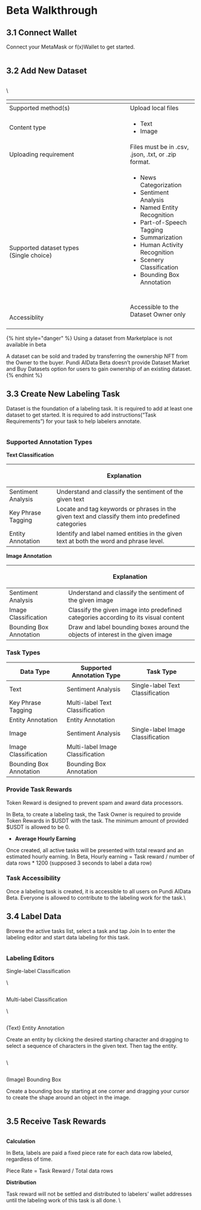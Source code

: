 # Beta Walkthrough

## 3.1 Connect Wallet

Connect your MetaMask or f(x)Wallet to get started.

<figure><img src="https://lh7-rt.googleusercontent.com/docsz/AD_4nXfx9R9Myo5LBqTnfA-YT9-F4dkDEqdV44MJoAHAZh_2pKcjHe3jqu5NgVRnuVSaEkBRw_nWHJReTcTVB0afFf1eooe2RAhKNDKivXZ4tJPk0RJySouh3RFOnTLunWeGAG-uPqPWeIVUKjPeoBmPVJTnL5U?key=GY4Km3NohmikbGyIxPcjWQ" alt=""><figcaption></figcaption></figure>

## 3.2 Add New Dataset

<figure><img src="https://lh7-rt.googleusercontent.com/docsz/AD_4nXdrtOyaRT38W5J8I3VNRKhmtWQbek9ZXFb8TedlPLhCEC7JfYXral08C91vEh5eqs95BqXqGmJIVoNNNsxSGescqu6MLaYHM0aldPIUW4PrJjAedINa27Sf23gVHDcg96nb_zLfyQVVstZtrNt7RbkmSkU?key=GY4Km3NohmikbGyIxPcjWQ" alt=""><figcaption></figcaption></figure>

\\

<table data-header-hidden><thead><tr><th width="307"></th><th></th></tr></thead><tbody><tr><td>Supported method(s)</td><td>Upload local files</td></tr><tr><td>Content type</td><td><ul><li>Text</li><li>Image</li></ul></td></tr><tr><td>Uploading requirement</td><td>Files must be in .csv, .json, .txt, or .zip format.</td></tr><tr><td><p><br><br><br><br><br></p><p>Supported dataset types<br>(Single choice)</p></td><td><ul><li>News Categorization</li><li>Sentiment Analysis</li><li>Named Entity Recognition</li><li>Part-of-Speech Tagging</li><li>Summarization</li><li>Human Activity Recognition</li><li>Scenery Classification</li><li>Bounding Box Annotation</li></ul></td></tr><tr><td><p><br></p><p>Accessiblity</p></td><td>Accessible to the Dataset Owner only</td></tr></tbody></table>

{% hint style="danger" %}
Using a dataset from Marketplace is not available in beta

A dataset can be sold and traded by transferring the ownership NFT from the Owner to the buyer. Pundi AIData Beta doesn’t provide Dataset Market and Buy Datasets option for users to gain ownership of an existing dataset.
{% endhint %}

## 3.3 Create New Labeling Task

Dataset is the foundation of a labeling task. It is required to add at least one dataset to get started. It is required to add instructions(“Task Requirements”) for your task to help labelers annotate.

<figure><img src="https://lh7-rt.googleusercontent.com/docsz/AD_4nXcKxGMNGcLSgunj4HGTm1lXRM7YD4Yw5U_wAF5OQAB19jtn5qq9LMAEkDXJ3l7okYLRLnYArUPsu0ZHKeFewKub4y-6UHTt3G4p1qAgo10yiRbqCYetOa3D1ntRpwGr9basDidLeVPaQNw93v2DhRFBJ0U?key=GY4Km3NohmikbGyIxPcjWQ" alt=""><figcaption></figcaption></figure>

### Supported Annotation Types

**Text Classification**

| <p><br></p>        | Explanation                                                                                       |
| ------------------ | ------------------------------------------------------------------------------------------------- |
| Sentiment Analysis | Understand and classify the sentiment of the given text                                           |
| Key Phrase Tagging | Locate and tag keywords or phrases in the given text and classify them into predefined categories |
| Entity Annotation  | Identify and label named entities in the given text at both the word and phrase level.            |

**Image Annotation**

| <p><br></p>             | Explanation                                                                         |
| ----------------------- | ----------------------------------------------------------------------------------- |
| Sentiment Analysis      | Understand and classify the sentiment of the given image                            |
| Image Classification    | Classify the given image into predefined categories according to its visual content |
| Bounding Box Annotation | Draw and label bounding boxes around the objects of interest in the given image     |

### Task Types

| Data Type               | Supported Annotation Type        | Task Type                         |
| ----------------------- | -------------------------------- | --------------------------------- |
| Text                    | Sentiment Analysis               | Single-label Text Classification  |
| Key Phrase Tagging      | Multi-label Text Classification  |                                   |
| Entity Annotation       | Entity Annotation                |                                   |
| Image                   | Sentiment Analysis               | Single-label Image Classification |
| Image Classification    | Multi-label Image Classification |                                   |
| Bounding Box Annotation | Bounding Box Annotation          |                                   |

### Provide Task Rewards

Token Reward is designed to prevent spam and award data processors.

In Beta, to create a labeling task, the Task Owner is required to provide Token Rewards in $USDT with the task. The minimum amount of provided $USDT is allowed to be 0.

* **Average Hourly Earning**

Once created, all active tasks will be presented with total reward and an estimated hourly earning. In Beta, Hourly earning = Task reward / number of data rows \* 1200 (supposed 3 seconds to label a data row)

### Task Accessibility

Once a labeling task is created, it is accessible to all users on Pundi AIData Beta. Everyone is allowed to contribute to the labeling work for the task.\\

## 3.4 Label Data

Browse the active tasks list, select a task and tap Join In to enter the labeling editor and start data labeling for this task.

<figure><img src="https://lh7-rt.googleusercontent.com/docsz/AD_4nXdDU35_y4rNXV_P5IMqZ5cA93cErcXLg6zPwJD7k1ygLdsiWZmeC9SAIXOiMhbZMch7tzDLO38bbGROYdeO5RBQ7XLqn6WUlYskTzAIYs31TMkQDAo18SAz7p4FlWx2E74BXXVF4KMHapOypzS_BnWw-rWk?key=GY4Km3NohmikbGyIxPcjWQ" alt=""><figcaption></figcaption></figure>

### **Labeling Editors**

Single-label Classification

\\

<figure><img src="https://lh7-rt.googleusercontent.com/docsz/AD_4nXeGnwAdyTn5HeOUWCpmLq1m9adaRCu8brviVd09IfoU0I85VwwI1fmm36BCcCZBJZaHqTMpXnFDg4-3RBrbKj27BOVOp0jyzkzi6d0m_BoZ3vHwpWtog6HthepNKy8X5iJzCX6Hp9CiQRzQTjwZOQLNYVgZ?key=GY4Km3NohmikbGyIxPcjWQ" alt=""><figcaption></figcaption></figure>

Multi-label Classification

\\

<figure><img src="https://lh7-rt.googleusercontent.com/docsz/AD_4nXcr8TgCKbHm1ALDMyYsiiaOxi9UFwsVXELGIFVvB6-UvrhjU8lOIuJasqtMPqMpIl75H5oH2A34M-10Gf6VmD54EOvaEdYQ9UWdP_wYjxuvwrj53VbBym4jfhx11mVQT4usVrO2PBFEQVK0w46pOVY8590u?key=GY4Km3NohmikbGyIxPcjWQ" alt=""><figcaption></figcaption></figure>

(Text) Entity Annotation

Create an entity by clicking the desired starting character and dragging to select a sequence of characters in the given text. Then tag the entity.

<figure><img src="https://lh7-rt.googleusercontent.com/docsz/AD_4nXdHv_HQrvwqtd5rxiraw4VtuVdTKlBtQeSt__336KxvvvnGtS2bIQANJCbr35B3oC-Ss4GTFjngKqQ07kGfhxYEYG3IVgqETbCMWO3kysTXXzMJyzjy6LY9yu2oGtCgJweuMje5FnSiHVu_ibmlqUlezXBg?key=GY4Km3NohmikbGyIxPcjWQ" alt=""><figcaption></figcaption></figure>

\\

<figure><img src="https://lh7-rt.googleusercontent.com/docsz/AD_4nXcNagFpAKHLgiWdzr9pI7cRUKelrB78aA_1ZZVCr0__kQ5Qnfyz6iGdzw1df91yxCBgq1fmO_0eixMUGp1IHnWbAPlLgstji8cWJw6SKAODpfKFeOeDoROumRQDxwDwh536hU9XwpS9BoBImP_Uy0B3aym5?key=GY4Km3NohmikbGyIxPcjWQ" alt=""><figcaption></figcaption></figure>

(Image) Bounding Box

Create a bounding box by starting at one corner and dragging your cursor to create the shape around an object in the image.

<figure><img src="https://lh7-rt.googleusercontent.com/docsz/AD_4nXdPQpxOQ97vMfWrqthl2N0H6Yhwu8B4a2XdI911hLfVeHKr7U8ZUCvZAUFLr_gL4HNkvbCGhxBB0VQwVulKU6a-XaRrRFnxOZYd98XM-Nqx6mIy4FTXC4S4lLBXnaFK5BsibhaoXdV2uud4EUF2s4zREirp?key=GY4Km3NohmikbGyIxPcjWQ" alt=""><figcaption></figcaption></figure>

## 3.5 Receive Task Rewards

<figure><img src="https://lh7-rt.googleusercontent.com/docsz/AD_4nXcAL6IYz55b7xZGrRFH2wJyi9god5d-u2ZXq8Nfs78PKHyBJ2zSc5OcuIL952kpk4SXHB6mBVT_JNMUgODBRzI63O_uHma6SgQXc15HsuxB9DM3aii_pU048MV2U51t1psJtGpR_ps2YC-87qX2jsJh7U8H?key=GY4Km3NohmikbGyIxPcjWQ" alt=""><figcaption></figcaption></figure>

**Calculation**

In Beta, labels are paid a fixed piece rate for each data row labeled, regardless of time.

Piece Rate = Task Reward / Total data rows

**Distribution**

Task reward will not be settled and distributed to labelers’ wallet addresses until the labeling work of this task is all done. \\

